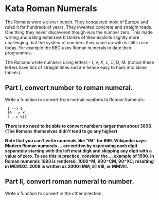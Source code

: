# Kata Roman Numerals

The Romans were a clever bunch. They conquered most of Europe and ruled it for hundreds of years. They invented concrete and straight roads. One thing they never discovered though was the number zero. This made writing and dating extensive histories of their exploits slightly more challenging, but the system of numbers they came up with is still in use today. For example the BBC uses Roman numerals to date their programmes.

The Romans wrote numbers using letters - I, V, X, L, C, D, M. (notice these letters have lots of straight lines and are hence easy to hack into stone tablets).

## Part I, convert number to roman numeral.

Write a function to convert from normal numbers to Roman Numerals:

     1 --> I
     10 --> X
     7 --> VII

**There is no need to be able to convert numbers larger than about 3000. (The Romans themselves didn't tend to go any higher)**

**Note that you can't write numerals like "IM" for 999. Wikipedia says: Modern Roman numerals ... are written by expressing each digit separately starting with the left most digit and skipping any digit with a value of zero. To see this in practice, consider the ... example of 1990. In Roman numerals 1990 is rendered: 1000=M, 900=CM, 90=XC; resulting in MCMXC. 2008 is written as 2000=MM, 8=VIII; or MMVIII.**

## Part II, convert roman numeral to number.

Write a function to convert in the other direction.

